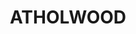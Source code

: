 ---
lastmod: '2025-04-06T06:05:20+00:00'
latitude: -29.198493
layout: suburb
longitude: 151.141751
postcode: '2361'
state: NSW
title: ATHOLWOOD
url: /nsw/atholwood/
---